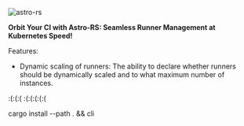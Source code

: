 ![astro-rs](https://github.com/xpaweee/astro-rs/assets/32852726/9930f476-1040-41da-ac9a-3bb4749876db)


**Orbit Your CI with Astro-RS: Seamless Runner Management at Kubernetes Speed!**


Features:


- Dynamic scaling of runners: The ability to declare whether runners should be dynamically scaled and to what maximum number of instances.


:(:(:(
:(:(:(:(:(

cargo install --path . && cli
